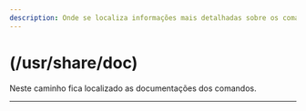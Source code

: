 ```yaml
---
description: Onde se localiza informações mais detalhadas sobre os comandos.
---
```


# (/usr/share/doc)

Neste caminho fica localizado as documentações dos comandos.

***

